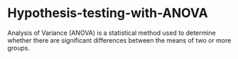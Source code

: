 # Hypothesis-testing-with-ANOVA
Analysis of Variance (ANOVA) is a statistical method used to determine whether there are significant differences between the means of two or more groups.
